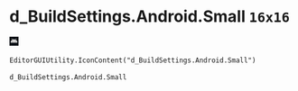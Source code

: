 # d_BuildSettings.Android.Small `16x16`
<img src="/img/d_BuildSettings.Android.Small.png" width=16 height=16>

``` CSharp
EditorGUIUtility.IconContent("d_BuildSettings.Android.Small")
```
```
d_BuildSettings.Android.Small
```
